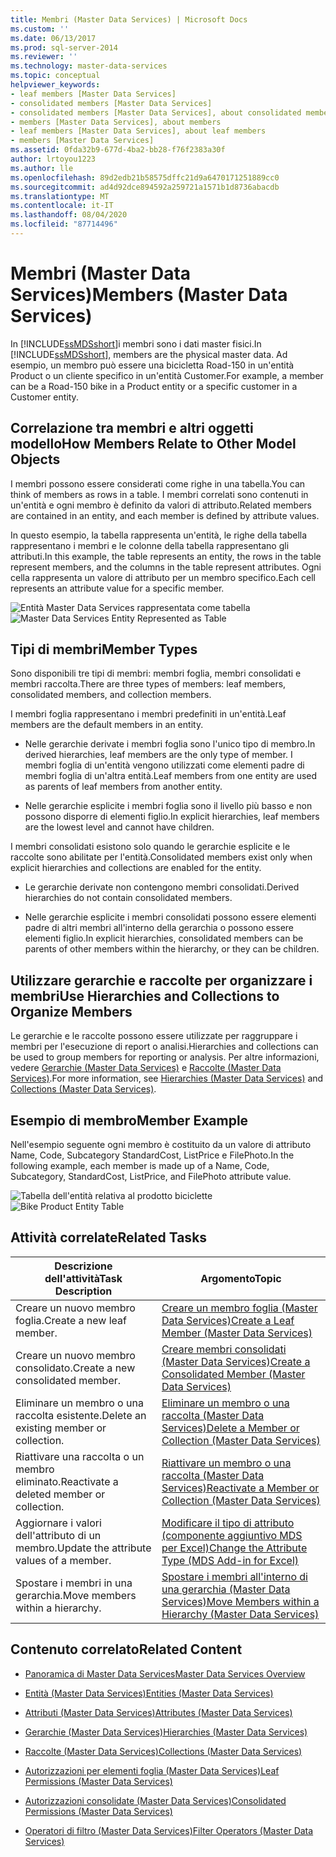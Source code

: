 ```yaml
---
title: Membri (Master Data Services) | Microsoft Docs
ms.custom: ''
ms.date: 06/13/2017
ms.prod: sql-server-2014
ms.reviewer: ''
ms.technology: master-data-services
ms.topic: conceptual
helpviewer_keywords:
- leaf members [Master Data Services]
- consolidated members [Master Data Services]
- consolidated members [Master Data Services], about consolidated members
- members [Master Data Services], about members
- leaf members [Master Data Services], about leaf members
- members [Master Data Services]
ms.assetid: 0fda32b9-677d-4ba2-bb28-f76f2383a30f
author: lrtoyou1223
ms.author: lle
ms.openlocfilehash: 89d2edb21b58575dffc21d9a6470171251889cc0
ms.sourcegitcommit: ad4d92dce894592a259721a1571b1d8736abacdb
ms.translationtype: MT
ms.contentlocale: it-IT
ms.lasthandoff: 08/04/2020
ms.locfileid: "87714496"
---
```

# <a name="members-master-data-services"></a><span data-ttu-id="3ece3-102">Membri (Master Data Services)</span><span class="sxs-lookup"><span data-stu-id="3ece3-102">Members (Master Data Services)</span></span>
  <span data-ttu-id="3ece3-103">In [!INCLUDE[ssMDSshort](../includes/ssmdsshort-md.md)]i membri sono i dati master fisici.</span><span class="sxs-lookup"><span data-stu-id="3ece3-103">In [!INCLUDE[ssMDSshort](../includes/ssmdsshort-md.md)], members are the physical master data.</span></span> <span data-ttu-id="3ece3-104">Ad esempio, un membro può essere una bicicletta Road-150 in un'entità Product o un cliente specifico in un'entità Customer.</span><span class="sxs-lookup"><span data-stu-id="3ece3-104">For example, a member can be a Road-150 bike in a Product entity or a specific customer in a Customer entity.</span></span>

## <a name="how-members-relate-to-other-model-objects"></a><span data-ttu-id="3ece3-105">Correlazione tra membri e altri oggetti modello</span><span class="sxs-lookup"><span data-stu-id="3ece3-105">How Members Relate to Other Model Objects</span></span>
 <span data-ttu-id="3ece3-106">I membri possono essere considerati come righe in una tabella.</span><span class="sxs-lookup"><span data-stu-id="3ece3-106">You can think of members as rows in a table.</span></span> <span data-ttu-id="3ece3-107">I membri correlati sono contenuti in un'entità e ogni membro è definito da valori di attributo.</span><span class="sxs-lookup"><span data-stu-id="3ece3-107">Related members are contained in an entity, and each member is defined by attribute values.</span></span>

 <span data-ttu-id="3ece3-108">In questo esempio, la tabella rappresenta un'entità, le righe della tabella rappresentano i membri e le colonne della tabella rappresentano gli attributi.</span><span class="sxs-lookup"><span data-stu-id="3ece3-108">In this example, the table represents an entity, the rows in the table represent members, and the columns in the table represent attributes.</span></span> <span data-ttu-id="3ece3-109">Ogni cella rappresenta un valore di attributo per un membro specifico.</span><span class="sxs-lookup"><span data-stu-id="3ece3-109">Each cell represents an attribute value for a specific member.</span></span>

 <span data-ttu-id="3ece3-110">![Entità Master Data Services rappresentata come tabella](../../2014/master-data-services/media/mds-conc-entity-table.gif "Entità Master Data Services rappresentata come tabella")</span><span class="sxs-lookup"><span data-stu-id="3ece3-110">![Master Data Services Entity Represented as Table](../../2014/master-data-services/media/mds-conc-entity-table.gif "Master Data Services Entity Represented as Table")</span></span>

## <a name="member-types"></a><span data-ttu-id="3ece3-111">Tipi di membri</span><span class="sxs-lookup"><span data-stu-id="3ece3-111">Member Types</span></span>
 <span data-ttu-id="3ece3-112">Sono disponibili tre tipi di membri: membri foglia, membri consolidati e membri raccolta.</span><span class="sxs-lookup"><span data-stu-id="3ece3-112">There are three types of members: leaf members, consolidated members, and collection members.</span></span>

 <span data-ttu-id="3ece3-113">I membri foglia rappresentano i membri predefiniti in un'entità.</span><span class="sxs-lookup"><span data-stu-id="3ece3-113">Leaf members are the default members in an entity.</span></span>

-   <span data-ttu-id="3ece3-114">Nelle gerarchie derivate i membri foglia sono l'unico tipo di membro.</span><span class="sxs-lookup"><span data-stu-id="3ece3-114">In derived hierarchies, leaf members are the only type of member.</span></span> <span data-ttu-id="3ece3-115">I membri foglia di un'entità vengono utilizzati come elementi padre di membri foglia di un'altra entità.</span><span class="sxs-lookup"><span data-stu-id="3ece3-115">Leaf members from one entity are used as parents of leaf members from another entity.</span></span>

-   <span data-ttu-id="3ece3-116">Nelle gerarchie esplicite i membri foglia sono il livello più basso e non possono disporre di elementi figlio.</span><span class="sxs-lookup"><span data-stu-id="3ece3-116">In explicit hierarchies, leaf members are the lowest level and cannot have children.</span></span>

 <span data-ttu-id="3ece3-117">I membri consolidati esistono solo quando le gerarchie esplicite e le raccolte sono abilitate per l'entità.</span><span class="sxs-lookup"><span data-stu-id="3ece3-117">Consolidated members exist only when explicit hierarchies and collections are enabled for the entity.</span></span>

-   <span data-ttu-id="3ece3-118">Le gerarchie derivate non contengono membri consolidati.</span><span class="sxs-lookup"><span data-stu-id="3ece3-118">Derived hierarchies do not contain consolidated members.</span></span>

-   <span data-ttu-id="3ece3-119">Nelle gerarchie esplicite i membri consolidati possono essere elementi padre di altri membri all'interno della gerarchia o possono essere elementi figlio.</span><span class="sxs-lookup"><span data-stu-id="3ece3-119">In explicit hierarchies, consolidated members can be parents of other members within the hierarchy, or they can be children.</span></span>

## <a name="use-hierarchies-and-collections-to-organize-members"></a><span data-ttu-id="3ece3-120">Utilizzare gerarchie e raccolte per organizzare i membri</span><span class="sxs-lookup"><span data-stu-id="3ece3-120">Use Hierarchies and Collections to Organize Members</span></span>
 <span data-ttu-id="3ece3-121">Le gerarchie e le raccolte possono essere utilizzate per raggruppare i membri per l'esecuzione di report o analisi.</span><span class="sxs-lookup"><span data-stu-id="3ece3-121">Hierarchies and collections can be used to group members for reporting or analysis.</span></span> <span data-ttu-id="3ece3-122">Per altre informazioni, vedere [Gerarchie &#40;Master Data Services&#41;](hierarchies-master-data-services.md) e [Raccolte &#40;Master Data Services&#41;](../../2014/master-data-services/collections-master-data-services.md).</span><span class="sxs-lookup"><span data-stu-id="3ece3-122">For more information, see [Hierarchies &#40;Master Data Services&#41;](hierarchies-master-data-services.md) and [Collections &#40;Master Data Services&#41;](../../2014/master-data-services/collections-master-data-services.md).</span></span>

## <a name="member-example"></a><span data-ttu-id="3ece3-123">Esempio di membro</span><span class="sxs-lookup"><span data-stu-id="3ece3-123">Member Example</span></span>
 <span data-ttu-id="3ece3-124">Nell'esempio seguente ogni membro è costituito da un valore di attributo Name, Code, Subcategory StandardCost, ListPrice e FilePhoto.</span><span class="sxs-lookup"><span data-stu-id="3ece3-124">In the following example, each member is made up of a Name, Code, Subcategory, StandardCost, ListPrice, and FilePhoto attribute value.</span></span>

 <span data-ttu-id="3ece3-125">![Tabella dell'entità relativa al prodotto biciclette](../../2014/master-data-services/media/mds-conc-entity-table-w-data.gif "Tabella dell'entità relativa al prodotto biciclette")</span><span class="sxs-lookup"><span data-stu-id="3ece3-125">![Bike Product Entity Table](../../2014/master-data-services/media/mds-conc-entity-table-w-data.gif "Bike Product Entity Table")</span></span>

## <a name="related-tasks"></a><span data-ttu-id="3ece3-126">Attività correlate</span><span class="sxs-lookup"><span data-stu-id="3ece3-126">Related Tasks</span></span>

|<span data-ttu-id="3ece3-127">Descrizione dell'attività</span><span class="sxs-lookup"><span data-stu-id="3ece3-127">Task Description</span></span>|<span data-ttu-id="3ece3-128">Argomento</span><span class="sxs-lookup"><span data-stu-id="3ece3-128">Topic</span></span>|
|----------------------|-----------|
|<span data-ttu-id="3ece3-129">Creare un nuovo membro foglia.</span><span class="sxs-lookup"><span data-stu-id="3ece3-129">Create a new leaf member.</span></span>|[<span data-ttu-id="3ece3-130">Creare un membro foglia &#40;Master Data Services&#41;</span><span class="sxs-lookup"><span data-stu-id="3ece3-130">Create a Leaf Member &#40;Master Data Services&#41;</span></span>](../../2014/master-data-services/create-a-leaf-member-master-data-services.md)|
|<span data-ttu-id="3ece3-131">Creare un nuovo membro consolidato.</span><span class="sxs-lookup"><span data-stu-id="3ece3-131">Create a new consolidated member.</span></span>|[<span data-ttu-id="3ece3-132">Creare membri consolidati &#40;Master Data Services&#41;</span><span class="sxs-lookup"><span data-stu-id="3ece3-132">Create a Consolidated Member &#40;Master Data Services&#41;</span></span>](../../2014/master-data-services/create-a-consolidated-member-master-data-services.md)|
|<span data-ttu-id="3ece3-133">Eliminare un membro o una raccolta esistente.</span><span class="sxs-lookup"><span data-stu-id="3ece3-133">Delete an existing member or collection.</span></span>|[<span data-ttu-id="3ece3-134">Eliminare un membro o una raccolta &#40;Master Data Services&#41;</span><span class="sxs-lookup"><span data-stu-id="3ece3-134">Delete a Member or Collection &#40;Master Data Services&#41;</span></span>](../../2014/master-data-services/delete-a-member-or-collection-master-data-services.md)|
|<span data-ttu-id="3ece3-135">Riattivare una raccolta o un membro eliminato.</span><span class="sxs-lookup"><span data-stu-id="3ece3-135">Reactivate a deleted member or collection.</span></span>|[<span data-ttu-id="3ece3-136">Riattivare un membro o una raccolta &#40;Master Data Services&#41;</span><span class="sxs-lookup"><span data-stu-id="3ece3-136">Reactivate a Member or Collection &#40;Master Data Services&#41;</span></span>](../../2014/master-data-services/reactivate-a-member-or-collection-master-data-services.md)|
|<span data-ttu-id="3ece3-137">Aggiornare i valori dell'attributo di un membro.</span><span class="sxs-lookup"><span data-stu-id="3ece3-137">Update the attribute values of a member.</span></span>|[<span data-ttu-id="3ece3-138">Modificare il tipo di attributo &#40;componente aggiuntivo MDS per Excel&#41;</span><span class="sxs-lookup"><span data-stu-id="3ece3-138">Change the Attribute Type &#40;MDS Add-in for Excel&#41;</span></span>](microsoft-excel-add-in/change-the-attribute-type-mds-add-in-for-excel.md)|
|<span data-ttu-id="3ece3-139">Spostare i membri in una gerarchia.</span><span class="sxs-lookup"><span data-stu-id="3ece3-139">Move members within a hierarchy.</span></span>|[<span data-ttu-id="3ece3-140">Spostare i membri all'interno di una gerarchia &#40;Master Data Services&#41;</span><span class="sxs-lookup"><span data-stu-id="3ece3-140">Move Members within a Hierarchy &#40;Master Data Services&#41;</span></span>](../../2014/master-data-services/move-members-within-a-hierarchy-master-data-services.md)|

## <a name="related-content"></a><span data-ttu-id="3ece3-141">Contenuto correlato</span><span class="sxs-lookup"><span data-stu-id="3ece3-141">Related Content</span></span>

-   [<span data-ttu-id="3ece3-142">Panoramica di Master Data Services</span><span class="sxs-lookup"><span data-stu-id="3ece3-142">Master Data Services Overview</span></span>](master-data-services-overview-mds.md)

-   [<span data-ttu-id="3ece3-143">Entità &#40;Master Data Services&#41;</span><span class="sxs-lookup"><span data-stu-id="3ece3-143">Entities &#40;Master Data Services&#41;</span></span>](../../2014/master-data-services/entities-master-data-services.md)

-   [<span data-ttu-id="3ece3-144">Attributi &#40;Master Data Services&#41;</span><span class="sxs-lookup"><span data-stu-id="3ece3-144">Attributes &#40;Master Data Services&#41;</span></span>](../../2014/master-data-services/attributes-master-data-services.md)

-   [<span data-ttu-id="3ece3-145">Gerarchie &#40;Master Data Services&#41;</span><span class="sxs-lookup"><span data-stu-id="3ece3-145">Hierarchies &#40;Master Data Services&#41;</span></span>](hierarchies-master-data-services.md)

-   [<span data-ttu-id="3ece3-146">Raccolte &#40;Master Data Services&#41;</span><span class="sxs-lookup"><span data-stu-id="3ece3-146">Collections &#40;Master Data Services&#41;</span></span>](../../2014/master-data-services/collections-master-data-services.md)

-   [<span data-ttu-id="3ece3-147">Autorizzazioni per elementi foglia &#40;Master Data Services&#41;</span><span class="sxs-lookup"><span data-stu-id="3ece3-147">Leaf Permissions &#40;Master Data Services&#41;</span></span>](../../2014/master-data-services/leaf-permissions-master-data-services.md)

-   [<span data-ttu-id="3ece3-148">Autorizzazioni consolidate &#40;Master Data Services&#41;</span><span class="sxs-lookup"><span data-stu-id="3ece3-148">Consolidated Permissions &#40;Master Data Services&#41;</span></span>](../../2014/master-data-services/consolidated-permissions-master-data-services.md)

-   [<span data-ttu-id="3ece3-149">Operatori di filtro &#40;Master Data Services&#41;</span><span class="sxs-lookup"><span data-stu-id="3ece3-149">Filter Operators &#40;Master Data Services&#41;</span></span>](../../2014/master-data-services/filter-operators-master-data-services.md)


